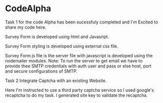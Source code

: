 # CodeAlpha
Task 1 for the code Alpha has been sucessfuly completed and I'm Excited to share my code here. 

Survey Form is developed using html and Javasript.

Survey Form styling is developed using external css file.

Survey Form js file is the server file with javascript is developed using the nodemailer modules.
Note: To run the server to get email we have to provide thee SMTP credentials  with auth user and pass or else host, port and secure configurations of SMTP.

Task 2
Integrate Captcha with an existing Website.

Here I'm instructed to use a third party captcha service so I used google's recaptcha to do my task.
I generated site key to validate  the recaptcha.

